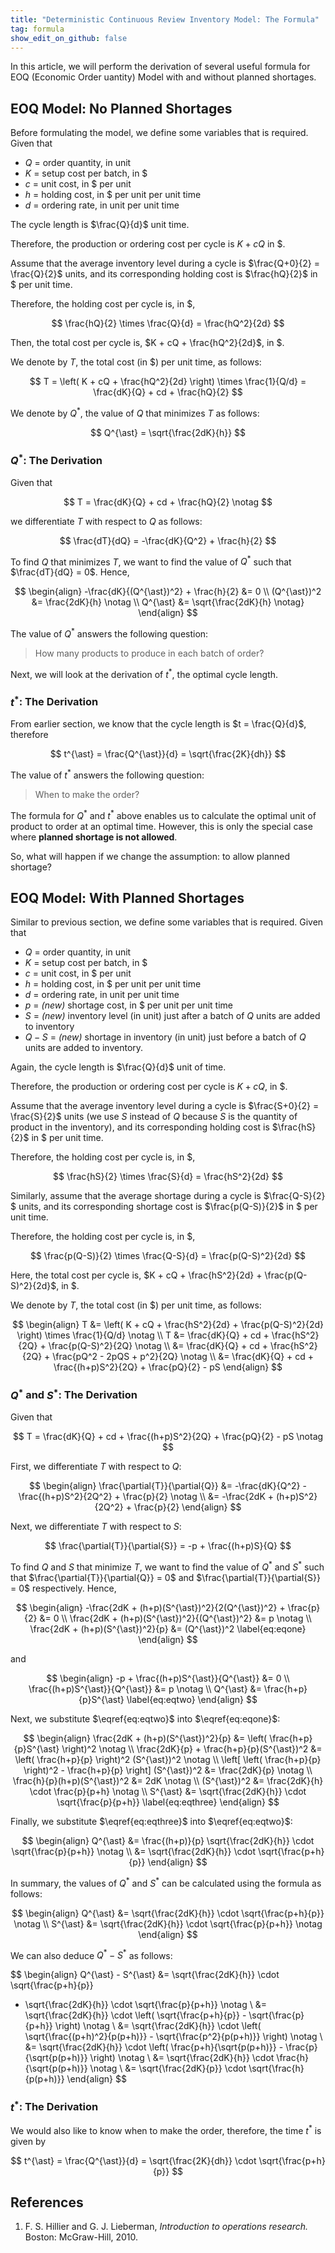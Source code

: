 ```yaml
---
title: "Deterministic Continuous Review Inventory Model: The Formula"
tag: formula
show_edit_on_github: false
---
```


In this article, we will perform the derivation of several useful formula for EOQ (Economic Order uantity) Model with and without planned shortages.

<!--more-->

## EOQ Model: No Planned Shortages

Before formulating the model, we define some variables that is required. Given that

- $Q$ = order quantity, in unit
- $K$ = setup cost per batch, in \$
- $c$ = unit cost, in \$ per unit
- $h$ = holding cost, in \$ per unit per unit time
- $d$ = ordering rate, in unit per unit time

The cycle length is $\frac{Q}{d}$ unit time.

Therefore, the production or ordering cost per cycle is $K + cQ$ in \$.

Assume that the average inventory level during a cycle is $\frac{Q+0}{2} = \frac{Q}{2}$ units, and its corresponding holding cost is $\frac{hQ}{2}$ in \$ per unit time.

Therefore, the holding cost per cycle is, in \$,

$$
\frac{hQ}{2} \times \frac{Q}{d} = \frac{hQ^2}{2d}
$$

Then, the total cost per cycle is, $K + cQ + \frac{hQ^2}{2d}$, in \$.

We denote by $T$, the total cost (in \$) per unit time, as follows:

$$
T = \left( K + cQ + \frac{hQ^2}{2d} \right) \times \frac{1}{Q/d}
= \frac{dK}{Q} + cd + \frac{hQ}{2}
$$

We denote by $Q^{\ast}$, the value of $Q$ that minimizes $T$ as follows:

$$
Q^{\ast} = \sqrt{\frac{2dK}{h}}
$$


### $Q^{\ast}$: The Derivation

Given that

$$
T = \frac{dK}{Q} + cd + \frac{hQ}{2} \notag
$$

we differentiate $T$ with respect to $Q$ as follows:

$$
\frac{dT}{dQ} = -\frac{dK}{Q^2} + \frac{h}{2}
$$

To find $Q$ that minimizes $T$, we want to find the value of $Q^{\ast}$ such that $\frac{dT}{dQ} = 0$. Hence,

$$
\begin{align}
-\frac{dK}{(Q^{\ast})^2} + \frac{h}{2} &= 0
\\
(Q^{\ast})^2 &= \frac{2dK}{h} \notag
\\
Q^{\ast} &= \sqrt{\frac{2dK}{h} \notag}
\end{align}
$$

The value of $Q^{\ast}$ answers the following question:

> How many products to produce in each batch of order?

Next, we will look at the derivation of $t^{\ast}$, the optimal cycle length.

### $t^{\ast}$: The Derivation

From earlier section, we know that the cycle length is $t = \frac{Q}{d}$, therefore

$$
t^{\ast} = \frac{Q^{\ast}}{d} = \sqrt{\frac{2K}{dh}}
$$

The value of $t^{\ast}$ answers the following question:

> When to make the order?

The formula for $Q^{\ast}$ and $t^{\ast}$ above enables us to calculate the optimal unit of product to order at an optimal time. However, this is only the special case where **planned shortage is not allowed**.

So, what will happen if we change the assumption: to allow planned shortage?

## EOQ Model: With Planned Shortages

Similar to previous section, we define some variables that is required. Given that

- $Q$ = order quantity, in unit
- $K$ = setup cost per batch, in \$
- $c$ = unit cost, in \$ per unit
- $h$ = holding cost, in \$ per unit per unit time
- $d$ = ordering rate, in unit per unit time
- $p$ = *(new)* shortage cost, in \$ per unit per unit time
- $S$ = *(new)* inventory level (in unit) just after a batch of $Q$ units are added to inventory
- $Q - S$ = *(new)* shortage in inventory (in unit) just before a batch of $Q$ units are added to inventory.

Again, the cycle length is $\frac{Q}{d}$ unit of time.

Therefore, the production or ordering cost per cycle is $K + cQ$, in \$.

Assume that the average inventory level during a cycle is $\frac{S+0}{2} = \frac{S}{2}$ units (we use $S$ instead of $Q$ because $S$ is the quantity of product in the inventory), and its corresponding holding cost is $\frac{hS}{2}$ in \$ per unit time.

Therefore, the holding cost per cycle is, in \$,

$$
\frac{hS}{2} \times \frac{S}{d} = \frac{hS^2}{2d}
$$

Similarly, assume that the average shortage during a cycle is $\frac{Q-S}{2} $ units, and its corresponding shortage cost is $\frac{p(Q-S)}{2}$ in \$ per unit time.

Therefore, the holding cost per cycle is, in \$,

$$
\frac{p(Q-S)}{2} \times \frac{Q-S}{d} = \frac{p(Q-S)^2}{2d}
$$

Here, the total cost per cycle is, $K + cQ + \frac{hS^2}{2d} + \frac{p(Q-S)^2}{2d}$, in \$.

We denote by $T$, the total cost (in \$) per unit time, as follows:

$$
\begin{align}
T &= \left( K + cQ + \frac{hS^2}{2d} + \frac{p(Q-S)^2}{2d} \right) \times \frac{1}{Q/d} \notag
\\
T &= \frac{dK}{Q} + cd + \frac{hS^2}{2Q} + \frac{p(Q-S)^2}{2Q} \notag
\\
&= \frac{dK}{Q} + cd + \frac{hS^2}{2Q} + \frac{pQ^2 - 2pQS + p^2}{2Q} \notag
\\
&= \frac{dK}{Q} + cd + \frac{(h+p)S^2}{2Q} + \frac{pQ}{2} - pS
\end{align}
$$

### $Q^{\ast}$ and $S^{\ast}$: The Derivation

Given that

$$
T = \frac{dK}{Q} + cd + \frac{(h+p)S^2}{2Q} + \frac{pQ}{2} - pS \notag
$$

First, we differentiate $T$ with respect to $Q$:

$$
\begin{align}
\frac{\partial{T}}{\partial{Q}} 
&= -\frac{dK}{Q^2} - \frac{(h+p)S^2}{2Q^2} + \frac{p}{2} \notag
\\
&= -\frac{2dK + (h+p)S^2}{2Q^2} + \frac{p}{2}
\end{align}
$$

Next, we differentiate $T$ with respect to $S$:

$$
\frac{\partial{T}}{\partial{S}} 
= -p + \frac{(h+p)S}{Q}
$$

To find $Q$ and $S$ that minimize $T$, we want to find the value of $Q^{\ast}$ and $S^{\ast}$ such that $\frac{\partial{T}}{\partial{Q}} = 0$ and $\frac{\partial{T}}{\partial{S}} = 0$ respectively. Hence,

$$
\begin{align}
-\frac{2dK + (h+p)(S^{\ast})^2}{2(Q^{\ast})^2} + \frac{p}{2} &= 0
\\
\frac{2dK + (h+p)(S^{\ast})^2}{(Q^{\ast})^2} &= p \notag
\\
\frac{2dK + (h+p)(S^{\ast})^2}{p} &= (Q^{\ast})^2 \label{eq:eqone}
\end{align}
$$

and

$$
\begin{align}
-p + \frac{(h+p)S^{\ast}}{Q^{\ast}} &= 0
\\
\frac{(h+p)S^{\ast}}{Q^{\ast}} &= p \notag
\\
Q^{\ast} &= \frac{h+p}{p}S^{\ast} \label{eq:eqtwo}
\end{align}
$$

Next, we substitute $\eqref{eq:eqtwo}$ into $\eqref{eq:eqone}$:

$$
\begin{align}
\frac{2dK + (h+p)(S^{\ast})^2}{p}
&= \left( \frac{h+p}{p}S^{\ast} \right)^2 \notag
\\
\frac{2dK}{p} + \frac{h+p}{p}(S^{\ast})^2
&= \left( \frac{h+p}{p} \right)^2 (S^{\ast})^2 \notag
\\
\left[ \left( \frac{h+p}{p} \right)^2 - \frac{h+p}{p} \right] (S^{\ast})^2
&= \frac{2dK}{p} \notag
\\
\frac{h}{p}(h+p)(S^{\ast})^2 &= 2dK \notag
\\
(S^{\ast})^2 &= \frac{2dK}{h} \cdot \frac{p}{p+h} \notag
\\
S^{\ast} &= \sqrt{\frac{2dK}{h}} \cdot \sqrt{\frac{p}{p+h}} \label{eq:eqthree}
\end{align}
$$

Finally, we substitute $\eqref{eq:eqthree}$ into $\eqref{eq:eqtwo}$:

$$
\begin{align}
Q^{\ast} &= \frac{(h+p)}{p} \sqrt{\frac{2dK}{h}} \cdot \sqrt{\frac{p}{p+h}} \notag
\\
&= \sqrt{\frac{2dK}{h}} \cdot \sqrt{\frac{p+h}{p}}
\end{align}
$$

In summary, the values of $Q^{\ast}$ and $S^{\ast}$ can be calculated using the formula as follows:

$$
\begin{align}
Q^{\ast} &= \sqrt{\frac{2dK}{h}} \cdot \sqrt{\frac{p+h}{p}} \notag
\\
S^{\ast} &= \sqrt{\frac{2dK}{h}} \cdot \sqrt{\frac{p}{p+h}} \notag
\end{align}
$$

We can also deduce $Q^{\ast} - S^{\ast}$ as follows:

$$
\begin{align}
Q^{\ast} - S^{\ast}
&= \sqrt{\frac{2dK}{h}} \cdot \sqrt{\frac{p+h}{p}}
- \sqrt{\frac{2dK}{h}} \cdot \sqrt{\frac{p}{p+h}} \notag
\\
&= \sqrt{\frac{2dK}{h}} \cdot 
\left( \sqrt{\frac{p+h}{p}} - \sqrt{\frac{p}{p+h}} \right) \notag
\\
&= \sqrt{\frac{2dK}{h}} \cdot 
\left( \sqrt{\frac{(p+h)^2}{p(p+h)}} - \sqrt{\frac{p^2}{p(p+h)}} \right) \notag
\\
&= \sqrt{\frac{2dK}{h}} \cdot 
\left( \frac{p+h}{\sqrt{p(p+h)}} - \frac{p}{\sqrt{p(p+h)}} \right) \notag
\\
&= \sqrt{\frac{2dK}{h}} \cdot \frac{h}{\sqrt{p(p+h)}} \notag
\\
&= \sqrt{\frac{2dK}{p}} \cdot \sqrt{\frac{h}{p(p+h)}}
\end{align}
$$

### $t^{\ast}$: The Derivation

We would also like to know when to make the order, therefore, the time $t^{\ast}$ is given by

$$
t^{\ast} = \frac{Q^{\ast}}{d} = \sqrt{\frac{2K}{dh}} \cdot \sqrt{\frac{p+h}{p}}
$$

## References

1. F. S. Hillier and G. J. Lieberman, *Introduction to operations research.* Boston: McGraw-Hill, 2010.
